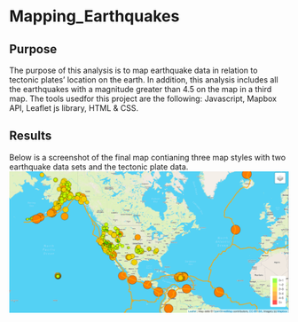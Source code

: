 # Mapping_Earthquakes

## Purpose

The purpose of this analysis is to map earthquake data in relation to tectonic plates’ location on the earth. In addition, this analysis includes all the earthquakes with a magnitude greater than 4.5 on the map in a third map. The tools usedfor this project are the following: Javascript, Mapbox API, Leaflet js library, HTML & CSS.

## Results

Below is a screenshot of the final map contianing three map styles with  two earthquake data sets and the tectonic plate data.
![alt_text](https://github.com/NassimNatA/Mapping_Earthquakes/blob/main/Screen%20Shot%202021-01-10%20at%208.01.29%20PM.png)
